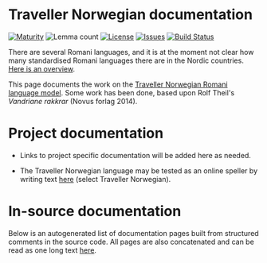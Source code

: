 # Traveller Norwegian documentation

[![Maturity](https://img.shields.io/endpoint?url=https%3A%2F%2Fraw.githubusercontent.com%2Fgiellalt%2Flang-rmg%2Fgh-pages%2Fmaturity.json)](https://giellalt.github.io/MaturityClassification.html)
![Lemma count](https://img.shields.io/endpoint?url=https%3A%2F%2Fraw.githubusercontent.com%2Fgiellalt%2Flang-rmg%2Fgh-pages%2Flemmacount.json)
[![License](https://img.shields.io/github/license/giellalt/lang-rmg)](https://github.com/giellalt/lang-rmg/blob/main/LICENSE)
[![Issues](https://img.shields.io/github/issues/giellalt/lang-rmg)](https://github.com/giellalt/lang-rmg/issues)
[![Build Status](https://divvun-tc.giellalt.org/api/github/v1/repository/giellalt/lang-rmg/main/badge.svg)](https://github.com/giellalt/lang-rmg/actions)

There are several Romani languages, and it is at the moment not clear how many standardised Romani languages there are in the Nordic countries. [Here is an overview](../lang-rmy/romani-languages.html).

This page documents the work on the [Traveller Norwegian Romani language model](https://github.com/giellalt/lang-rmg). Some work has been done, based upon Rolf Theil's *Vandriane rakkrar* (Novus forlag 2014).

# Project documentation

* Links to project specific documentation will be added here as needed. 


* The Traveller Norwegian language may be tested as an online speller by writing text [here](https://divvun.org/proofing/online-speller.html) (select Traveller Norwegian).


# In-source documentation

Below is an autogenerated list of documentation pages built from structured comments in the source code. All pages are also concatenated and can be read as one long text [here](rmg.md).
